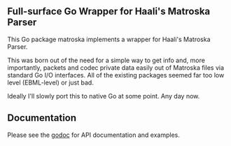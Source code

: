 Full-surface Go Wrapper for Haali's Matroska Parser
---

This Go package matroska implements a wrapper for Haali's Matroska Parser.

This was born out of the need for a simple way to get info and, more importantly,
packets and codec private data easily out of Matroska files via standard Go I/O
interfaces. All of the existing packages seemed far too low level (EBML-level)
or just bad.

Ideally I'll slowly port this to native Go at some point. Any day now.


Documentation
---

Please see the [godoc](http://godoc.org/github.com/dwbuiten/matroska) for API
documentation and examples.
